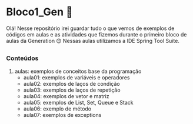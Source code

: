 # Bloco1_Gen 📝

Olá! Nesse repositório irei guardar tudo o que vemos de exemplos de códigos em aulas e as atividades que fizemos durante o primeiro bloco de aulas da Generation 😊
Nessas aulas utilizamos a IDE Spring Tool Suite.

##
### Conteúdos
 1. aulas: exemplos de conceitos base da programação
    - aula01: exemplos de variáveis e operadores
    - aula02: exemplos de laços de condição
    - aula03: exemplos de laços de repetição
    - aula04: exemplos de vetor e matriz
    - aula05: exemplos de List, Set, Queue e Stack
    - aula06: exemplo de método
    - aula07: exemplos de exceptions